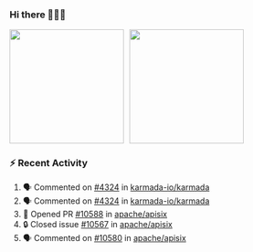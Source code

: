 ### Hi there 👋👋👋

<div style="display: flex; gap: 10px;">
  <img height="200px" src="https://github-readme-stats.vercel.app/api?username=Vacant2333&show_icons=true&theme=flag-india&count_private=true&hide_rank=true&include_all_commits=true">
  <img height="200px" src="https://github-readme-stats.vercel.app/api/top-langs/?username=Vacant2333&layout=donut">
</div>

### :zap: Recent Activity

<!--START_SECTION:activity-->
1. 🗣 Commented on [#4324](https://github.com/karmada-io/karmada/pull/4324#issuecomment-1838541500) in [karmada-io/karmada](https://github.com/karmada-io/karmada)
2. 🗣 Commented on [#4324](https://github.com/karmada-io/karmada/pull/4324#issuecomment-1838511517) in [karmada-io/karmada](https://github.com/karmada-io/karmada)
3. 💪 Opened PR [#10588](https://github.com/apache/apisix/pull/10588) in [apache/apisix](https://github.com/apache/apisix)
4. 🔒 Closed issue [#10567](https://github.com/apache/apisix/issues/10567) in [apache/apisix](https://github.com/apache/apisix)
5. 🗣 Commented on [#10580](https://github.com/apache/apisix/issues/10580#issuecomment-1835613592) in [apache/apisix](https://github.com/apache/apisix)
<!--END_SECTION:activity-->
